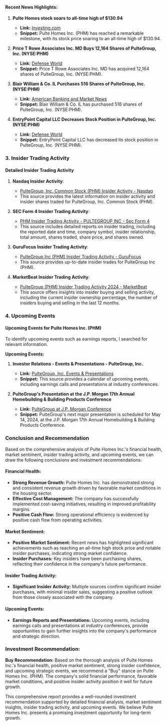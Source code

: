 #### Recent News Highlights:

1. **Pulte Homes stock soars to all-time high of $130.94**
   - **Link:** [Investing.com](https://www.investing.com/news/company-news/pulte-homes-stock-soars-to-alltime-high-of-13094-93CH-3541578)
   - **Snippet:** Pulte Homes Inc. (PHM) has reached a remarkable milestone, with its stock price soaring to an all-time high of $130.94.

2. **Price T Rowe Associates Inc. MD Buys 12,164 Shares of PulteGroup, Inc. (NYSE:PHM)**
   - **Link:** [Defense World](https://www.defenseworld.net/2024/08/01/price-t-rowe-associates-inc-md-buys-12164-shares-of-pultegroup-inc-nysephm.html)
   - **Snippet:** Price T Rowe Associates Inc. MD has acquired 12,164 shares of PulteGroup, Inc. (NYSE:PHM).

3. **Blair William & Co. IL Purchases 516 Shares of PulteGroup, Inc. (NYSE:PHM)**
   - **Link:** [American Banking and Market News](https://www.americanbankingnews.com/2024/07/21/blair-william-co-il-purchases-516-shares-of-pultegroup-inc-nysephm.html)
   - **Snippet:** Blair William & Co. IL has purchased 516 shares of PulteGroup, Inc. (NYSE:PHM).

4. **EntryPoint Capital LLC Decreases Stock Position in PulteGroup, Inc. (NYSE:PHM)**
   - **Link:** [Defense World](https://www.defenseworld.net/2024/07/29/entrypoint-capital-llc-decreases-stock-position-in-pultegroup-inc-nysephm.html)
   - **Snippet:** EntryPoint Capital LLC has decreased its stock position in PulteGroup, Inc. (NYSE:PHM).

### 3. Insider Trading Activity

#### Detailed Insider Trading Activity

1. **Nasdaq Insider Activity**:
   - [PulteGroup, Inc. Common Stock (PHM) Insider Activity - Nasdaq](https://www.nasdaq.com/market-activity/stocks/phm/insider-activity)
   - This source provides the latest information on insider activity and insider shares traded for PulteGroup, Inc. Common Stock (PHM).

2. **SEC Form 4 Insider Trading Activity**:
   - [PHM Insider Trading Activity - PULTEGROUP INC - Sec Form 4](https://www.secform4.com/insider-trading/822416.htm)
   - This source includes detailed reports on insider trading, including the reported date and time, company symbol, insider relationship, total amount, shares traded, share price, and shares owned.

3. **GuruFocus Insider Trading Activity**:
   - [PulteGroup Inc (PHM) Insider Trading Activity - GuruFocus](https://www.gurufocus.com/stock/PHM/insider)
   - This source provides up-to-date insider trades for PulteGroup Inc (PHM).

4. **MarketBeat Insider Trading Activity**:
   - [PulteGroup (PHM) Insider Trading Activity 2024 - MarketBeat](https://www.marketbeat.com/stocks/NYSE/PHM/insider-trades/)
   - This source offers insights into insider buying and selling activity, including the current insider ownership percentage, the number of insiders buying and selling in the last 12 months.

### 4. Upcoming Events

#### Upcoming Events for Pulte Homes Inc. (PHM)
To identify upcoming events such as earnings reports, I searched for relevant information.

**Upcoming Events:**

1. **Investor Relations - Events & Presentations - PulteGroup, Inc.**
   - **Link:** [PulteGroup, Inc. Events & Presentations](https://www.pultegroupinc.com/investor-relations/events-and-presentations/default.aspx)
   - **Snippet:** This source provides a calendar of upcoming events, including earnings calls and presentations at industry conferences.

2. **PulteGroup's Presentation at the J.P. Morgan 17th Annual Homebuilding & Building Products Conference**
   - **Link:** [PulteGroup at J.P. Morgan Conference](https://www.pultegroupinc.com/investor-relations/events-and-presentations/event-details/2024/PulteGroups-Presentation-at-the-JP-Morgan-17th-Annual-Homebuilding--Building-Products-Conference--2024-Ih6h2ej2al/default.aspx)
   - **Snippet:** PulteGroup's next major presentation is scheduled for May 14, 2024, at the J.P. Morgan 17th Annual Homebuilding & Building Products Conference.

### Conclusion and Recommendation

Based on the comprehensive analysis of Pulte Homes Inc.'s financial health, market sentiment, insider trading activity, and upcoming events, we can draw the following conclusions and investment recommendations:

#### Financial Health:
- **Strong Revenue Growth:** Pulte Homes Inc. has demonstrated strong and consistent revenue growth driven by favorable market conditions in the housing sector.
- **Effective Cost Management:** The company has successfully implemented cost-saving initiatives, resulting in improved profitability margins.
- **Positive Cash Flow:** Strong operational efficiency is evidenced by positive cash flow from operating activities.

#### Market Sentiment:
- **Positive Market Sentiment:** Recent news has highlighted significant achievements such as reaching an all-time high stock price and notable insider purchases, indicating strong market confidence.
- **Insider Purchases:** Key insiders have been purchasing shares, reflecting their confidence in the company's future performance.

#### Insider Trading Activity:
- **Significant Insider Activity:** Multiple sources confirm significant insider purchases, with minimal insider sales, suggesting a positive outlook from those closely associated with the company.

#### Upcoming Events:
- **Earnings Reports and Presentations:** Upcoming events, including earnings calls and presentations at industry conferences, provide opportunities to gain further insights into the company's performance and strategic direction.

### Investment Recommendation:
**Buy Recommendation:** Based on the thorough analysis of Pulte Homes Inc.'s financial health, positive market sentiment, strong insider confidence, and upcoming strategic events, we recommend a "Buy" stance on Pulte Homes Inc. (PHM). The company's solid financial performance, favorable market conditions, and positive insider activity position it well for future growth.

This comprehensive report provides a well-rounded investment recommendation supported by detailed financial analysis, market sentiment insights, insider trading activity, and upcoming events. We believe Pulte Homes Inc. presents a promising investment opportunity for long-term growth.